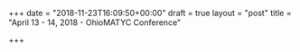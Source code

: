 +++
date = "2018-11-23T16:09:50+00:00"
draft = true
layout = "post"
title = "April 13 - 14, 2018 - OhioMATYC Conference"

+++
